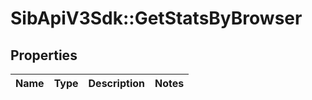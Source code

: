 # SibApiV3Sdk::GetStatsByBrowser

## Properties
Name | Type | Description | Notes
------------ | ------------- | ------------- | -------------


